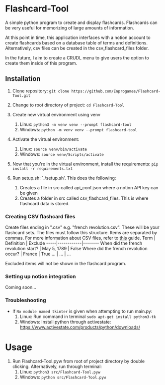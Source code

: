 # Flashcard-Tool
A simple python program to create and display flashcards. Flashcards can be very useful for memorizing of 
large amounts of information.

At this point in time, this application interfaces with a notion account to create  flashcards based on a 
database table of terms and definitions. Alternatively, csv files can be created in the csv_flashcard_files
folder.

In the future, I aim to create a CRUDL menu to give users the option to create them inside of this program.

## Installation
1. Clone repository:
`git clone https://github.com/Enprogames/Flashcard-Tool.git`

2. Change to root directory of project: `cd Flashcard-Tool`

3. Create new virtual environment using venv
    1. Linux: `python3 -m venv venv --prompt flashcard-tool`
    2. Windows: `python -m venv venv --prompt flashcard-tool`
   
4. Activate the virtual environment:
    1. Linux: `source venv/bin/activate`
    2. Windows: `source venv/Scripts/activate`
   
5. Now that you're in the virtual environment, install the requirements:
`pip install -r requirements.txt`

6. Run setup.sh: `./setup.sh'. This does the following:
    1. Creates a file in src called api_conf.json where a notion API key can be given
    2. Creates a folder in src called csv_flashcard_files. This is where flashcard data is stored.


### Creating CSV flashcard files
Create files ending in ".csv" e.g. "french revolution.csv". These will be your flashcard sets.
The files must follow this structure. Items are separated by commas. For more information about CSV files,
refer to [this](https://www.howtogeek.com/348960/what-is-a-csv-file-and-how-do-i-open-it/) guide.
Term | Definition | Exclude
-----|------------|--------
When did the french revolution start? | May 5, 1789 | False
Where did the french revolution occur? | France | True
...  | ... | ...

Excluded items will not be shown in the flashcard program.

### Setting up notion integration
Coming soon...
   
### Troubleshooting
- If `No module named tkinter` is given when attempting to run main.py:
     1. Linux: Run command in terminal `sudo apt-get install python3-tk`
     2. Windows: Install python through activestate: https://www.activestate.com/products/python/downloads/
   
# Usage
1. Run Flashcard-Tool.pyw from root of project directory by double clicking.
   Alternatively, run through terminal:
    1. Linux: `python3 src/Flashcard-Tool.pyw`
    2. Windows: `python src/Flashcard-Tool.pyw`